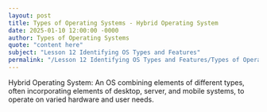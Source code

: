 ```yaml
---
layout: post
title: Types of Operating Systems - Hybrid Operating System
date: 2025-01-10 12:00:00 -0000
author: Types of Operating Systems
quote: "content here"
subject: "Lesson 12 Identifying OS Types and Features"
permalink: "/Lesson 12 Identifying OS Types and Features/Types of Operating Systems/Types of Operating Systems - Hybrid Operating System"
---
```


Hybrid Operating System: An OS combining elements of different types, often incorporating elements of desktop, server, and mobile systems, to operate on varied hardware and user needs.
